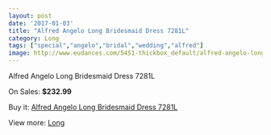 ```yaml
---
layout: post
date: '2017-01-03'
title: "Alfred Angelo Long Bridesmaid Dress 7281L"
category: Long
tags: ["special","angelo","bridal","wedding","alfred"]
image: http://www.eudances.com/5451-thickbox_default/alfred-angelo-long-bridesmaid-dress-7281l.jpg
---
```

Alfred Angelo Long Bridesmaid Dress 7281L

On Sales: **$232.99**
<a href="https://www.eudances.com/en/long/1865-alfred-angelo-long-bridesmaid-dress-7281l.html"><amp-img layout="responsive" width="600" height="600" src="//www.eudances.com/5451-thickbox_default/alfred-angelo-long-bridesmaid-dress-7281l.jpg" alt="Alfred Angelo Long Bridesmaid Dress 7281L 0" /></a>

Buy it: [Alfred Angelo Long Bridesmaid Dress 7281L](https://www.eudances.com/en/long/1865-alfred-angelo-long-bridesmaid-dress-7281l.html "Alfred Angelo Long Bridesmaid Dress 7281L")

View more: [Long](https://www.eudances.com/en/21-long "Long")